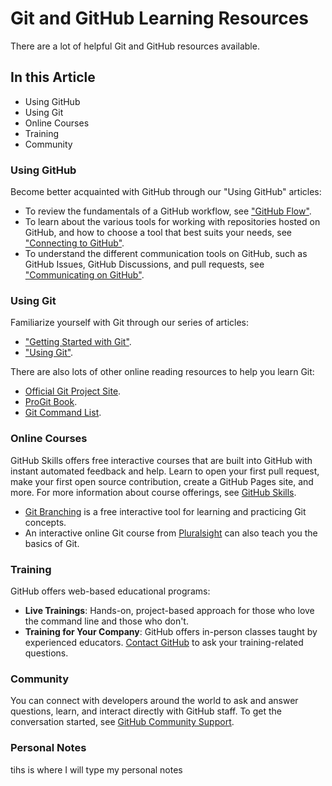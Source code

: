 # Git and GitHub Learning Resources

There are a lot of helpful Git and GitHub resources available.

## In this Article
- Using GitHub
- Using Git
- Online Courses
- Training
- Community

### Using GitHub
Become better acquainted with GitHub through our "Using GitHub" articles:

- To review the fundamentals of a GitHub workflow, see ["GitHub Flow"](https://docs.github.com/en/get-started/quickstart/github-flow).
- To learn about the various tools for working with repositories hosted on GitHub, and how to choose a tool that best suits your needs, see ["Connecting to GitHub"](https://docs.github.com/en/get-started/quickstart/connecting-to-github).
- To understand the different communication tools on GitHub, such as GitHub Issues, GitHub Discussions, and pull requests, see ["Communicating on GitHub"](https://docs.github.com/en/get-started/writing-on-github).

### Using Git
Familiarize yourself with Git through our series of articles:

- ["Getting Started with Git"](https://git-scm.com/book/en/v2/Getting-Started-About-Version-Control).
- ["Using Git"](https://git-scm.com/doc).

There are also lots of other online reading resources to help you learn Git:
- [Official Git Project Site](https://git-scm.com/).
- [ProGit Book](https://git-scm.com/book/en/v2).
- [Git Command List](https://git-scm.com/docs).

### Online Courses
GitHub Skills offers free interactive courses that are built into GitHub with instant automated feedback and help. Learn to open your first pull request, make your first open source contribution, create a GitHub Pages site, and more. For more information about course offerings, see [GitHub Skills](https://skills.github.com/).

- [Git Branching](https://learngitbranching.js.org/) is a free interactive tool for learning and practicing Git concepts.
- An interactive online Git course from [Pluralsight](https://www.pluralsight.com/courses/git-fundamentals) can also teach you the basics of Git.

### Training
GitHub offers web-based educational programs:
- **Live Trainings**: Hands-on, project-based approach for those who love the command line and those who don't.
- **Training for Your Company**: GitHub offers in-person classes taught by experienced educators. [Contact GitHub](https://services.github.com/) to ask your training-related questions.

### Community
You can connect with developers around the world to ask and answer questions, learn, and interact directly with GitHub staff. To get the conversation started, see [GitHub Community Support](https://github.community/).

### Personal Notes
tihs is where I will type my personal notes